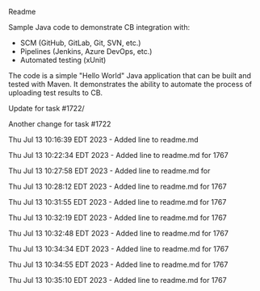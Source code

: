 Readme

Sample Java code to demonstrate CB integration with:
- SCM (GitHub, GitLab, Git, SVN, etc.)
- Pipelines (Jenkins, Azure DevOps, etc.)
- Automated testing (xUnit)

The code is a simple "Hello World" Java application that can be built and 
tested with Maven. It demonstrates the ability to automate the process of
uploading test results to CB.

Update for task #1722/ 

Another change for task #1722

Thu Jul 13 10:16:39 EDT 2023 - Added line to readme.md

Thu Jul 13 10:22:34 EDT 2023 - Added line to readme.md for 1767

Thu Jul 13 10:27:58 EDT 2023 - Added line to readme.md for 

Thu Jul 13 10:28:12 EDT 2023 - Added line to readme.md for 1767

Thu Jul 13 10:31:55 EDT 2023 - Added line to readme.md for 1767

Thu Jul 13 10:32:19 EDT 2023 - Added line to readme.md for 1767

Thu Jul 13 10:32:48 EDT 2023 - Added line to readme.md for 1767

Thu Jul 13 10:34:34 EDT 2023 - Added line to readme.md for 1767

Thu Jul 13 10:34:55 EDT 2023 - Added line to readme.md for 1767

Thu Jul 13 10:35:10 EDT 2023 - Added line to readme.md for 1767
